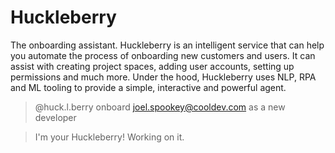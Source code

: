 # Huckleberry
The onboarding assistant. Huckleberry is an intelligent service that can help you automate the process of onboarding new customers and users. It can assist with creating project spaces, adding user accounts, setting up permissions and much more. Under the hood, Huckleberry uses NLP, RPA and ML tooling to provide a simple, interactive and powerful agent.

> @huck.l.berry onboard joel.spookey@cooldev.com as a new developer

> I'm your Huckleberry! Working on it.
